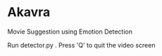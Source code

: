 # Akavra
Movie Suggestion using Emotion Detection  

Run detector.py .
Press 'Q' to quit the video screen
